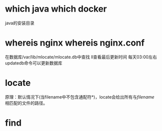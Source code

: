 
# which java   which docker
java的安装目录
# whereis nginx   whereis nginx.conf
在数据库/var/lib/mlocate/mlocate.db中查找 ll查看最后更新时间 每天03:00左右
updatedb命令可以更新数据库

# locate 
原理：默认情况下(当filename中不包含通配符*)，locate会给出所有与*filename*相匹配的文件的路径。
# find 

